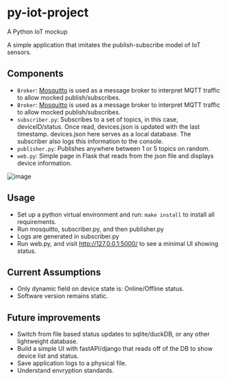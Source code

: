 # py-iot-project
A Python IoT mockup


A simple application that imitates the publish-subscribe model of IoT sensors.

## Components

- `Broker`: [Mosquitto](http://mosquitto.org/) is used as a message broker to interpret MQTT traffic to allow mocked publish/subscribes.
- `Broker`: [Mosquitto](http://mosquitto.org/) is used as a message broker to interpret MQTT traffic to allow mocked publish/subscribes.
- `subscriber.py`: Subscribes to a set of topics, in this case, deviceID/status. Once read, devices.json is updated with the last timestamp. devices.json here serves as a local database. The subscriber also logs this information to the console.
- `publisher.py`: Publishes anywhere between 1 or 5 topics on random.
- `web.py`: Simple page in Flask that reads from the json file and displays device information.

![image](https://github.com/arjunanan6/py-iot-project/assets/102953522/801c050c-0ac0-4a64-9eb8-2a50bf7bc69f)


## Usage
- Set up a python virtual environment and run: `make install` to install all requirements.
- Run mosquitto, subscriber.py, and then publisher.py
- Logs are generated in subscriber.py
- Run web.py, and visit http://127.0.0.1:5000/ to see a minimal UI showing status.

## Current Assumptions
- Only dynamic field on device state is: Online/Offline status.
- Software version remains static.


## Future improvements
- Switch from file based status updates to sqlite/duckDB, or any other lightweight database.
- Build a simple UI with fastAPI/django that reads off of the DB to show device list and status. 
- Save application logs to a physical file.
- Understand envryption standards.

